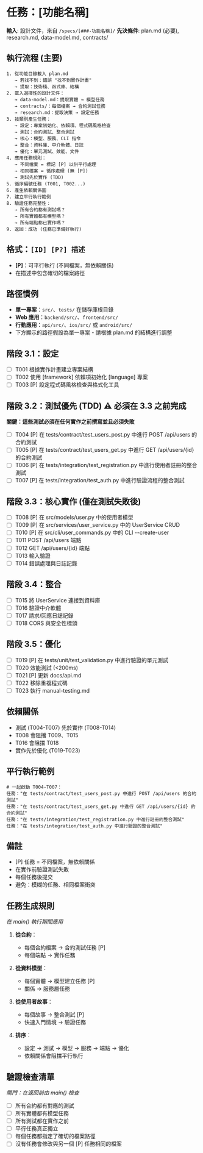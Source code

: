 # 任務：[功能名稱]

**輸入**: 設計文件，來自 `/specs/[###-功能名稱]/`
**先決條件**: plan.md (必要), research.md, data-model.md, contracts/

## 執行流程 (主要)
```
1. 從功能目錄載入 plan.md
   → 若找不到：錯誤 "找不到實作計畫"
   → 提取：技術棧、函式庫、結構
2. 載入選擇性的設計文件：
   → data-model.md：提取實體 → 模型任務
   → contracts/：每個檔案 → 合約測試任務
   → research.md：提取決策 → 設定任務
3. 按類別產生任務：
   → 設定：專案初始化、依賴項、程式碼風格檢查
   → 測試：合約測試、整合測試
   → 核心：模型、服務、CLI 指令
   → 整合：資料庫、中介軟體、日誌
   → 優化：單元測試、效能、文件
4. 應用任務規則：
   → 不同檔案 = 標記 [P] 以供平行處理
   → 相同檔案 = 循序處理 (無 [P])
   → 測試先於實作 (TDD)
5. 循序編號任務 (T001, T002...)
6. 產生依賴關係圖
7. 建立平行執行範例
8. 驗證任務完整性：
   → 所有合約都有測試嗎？
   → 所有實體都有模型嗎？
   → 所有端點都已實作嗎？
9. 返回：成功 (任務已準備好執行)
```

## 格式：`[ID] [P?] 描述`
- **[P]**：可平行執行 (不同檔案，無依賴關係)
- 在描述中包含確切的檔案路徑

## 路徑慣例
- **單一專案**：`src/`、`tests/` 在儲存庫根目錄
- **Web 應用**：`backend/src/`、`frontend/src/`
- **行動應用**：`api/src/`、`ios/src/` 或 `android/src/`
- 下方顯示的路徑假設為單一專案 - 請根據 plan.md 的結構進行調整

## 階段 3.1：設定
- [ ] T001 根據實作計畫建立專案結構
- [ ] T002 使用 [framework] 依賴項初始化 [language] 專案
- [ ] T003 [P] 設定程式碼風格檢查與格式化工具

## 階段 3.2：測試優先 (TDD) ⚠️ 必須在 3.3 之前完成
**關鍵：這些測試必須在任何實作之前撰寫並且必須失敗**
- [ ] T004 [P] 在 tests/contract/test_users_post.py 中進行 POST /api/users 的合約測試
- [ ] T005 [P] 在 tests/contract/test_users_get.py 中進行 GET /api/users/{id} 的合約測試
- [ ] T006 [P] 在 tests/integration/test_registration.py 中進行使用者註冊的整合測試
- [ ] T007 [P] 在 tests/integration/test_auth.py 中進行驗證流程的整合測試

## 階段 3.3：核心實作 (僅在測試失敗後)
- [ ] T008 [P] 在 src/models/user.py 中的使用者模型
- [ ] T009 [P] 在 src/services/user_service.py 中的 UserService CRUD
- [ ] T010 [P] 在 src/cli/user_commands.py 中的 CLI --create-user
- [ ] T011 POST /api/users 端點
- [ ] T012 GET /api/users/{id} 端點
- [ ] T013 輸入驗證
- [ ] T014 錯誤處理與日誌記錄

## 階段 3.4：整合
- [ ] T015 將 UserService 連接到資料庫
- [ ] T016 驗證中介軟體
- [ ] T017 請求/回應日誌記錄
- [ ] T018 CORS 與安全性標頭

## 階段 3.5：優化
- [ ] T019 [P] 在 tests/unit/test_validation.py 中進行驗證的單元測試
- [ ] T020 效能測試 (<200ms)
- [ ] T021 [P] 更新 docs/api.md
- [ ] T022 移除重複程式碼
- [ ] T023 執行 manual-testing.md

## 依賴關係
- 測試 (T004-T007) 先於實作 (T008-T014)
- T008 會阻擋 T009、T015
- T016 會阻擋 T018
- 實作先於優化 (T019-T023)

## 平行執行範例
```
# 一起啟動 T004-T007：
任務："在 tests/contract/test_users_post.py 中進行 POST /api/users 的合約測試"
任務："在 tests/contract/test_users_get.py 中進行 GET /api/users/{id} 的合約測試"
任務："在 tests/integration/test_registration.py 中進行註冊的整合測試"
任務："在 tests/integration/test_auth.py 中進行驗證的整合測試"
```

## 備註
- [P] 任務 = 不同檔案，無依賴關係
- 在實作前驗證測試失敗
- 每個任務後提交
- 避免：模糊的任務、相同檔案衝突

## 任務生成規則
*在 main() 執行期間應用*

1. **從合約**：
   - 每個合約檔案 → 合約測試任務 [P]
   - 每個端點 → 實作任務
   
2. **從資料模型**：
   - 每個實體 → 模型建立任務 [P]
   - 關係 → 服務層任務
   
3. **從使用者故事**：
   - 每個故事 → 整合測試 [P]
   - 快速入門情境 → 驗證任務

4. **排序**：
   - 設定 → 測試 → 模型 → 服務 → 端點 → 優化
   - 依賴關係會阻擋平行執行

## 驗證檢查清單
*閘門：在返回前由 main() 檢查*

- [ ] 所有合約都有對應的測試
- [ ] 所有實體都有模型任務
- [ ] 所有測試都在實作之前
- [ ] 平行任務真正獨立
- [ ] 每個任務都指定了確切的檔案路徑
- [ ] 沒有任務會修改與另一個 [P] 任務相同的檔案
